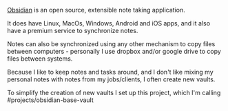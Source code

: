 [Obsidian](https://obsidian.md) is an open source, extensible note taking application.

It does have Linux, MacOs, Windows, Android and iOS apps, and it also have a premium service to synchronize notes. 

Notes can also be synchronized using any other mechanism to copy files between computers - personally I use dropbox and/or google drive to copy files between systems.

Because I like to keep notes and tasks around, and I don't like mixing my personal notes with notes from my jobs/clients, I often create new vaults.

To simplify the creation of new vaults I set up  this project, which I'm calling #projects/obsidian-base-vault 
